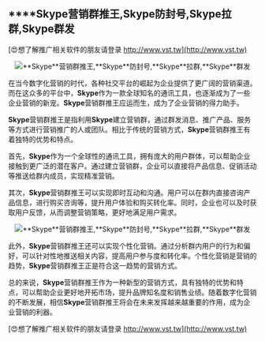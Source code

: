 ## ****Skype**营销群推王,**Skype**防封号,**Skype**拉群,**Skype**群发**

[😍想了解推广相关软件的朋友请登录 http://www.vst.tw](http://www.vst.tw)

 <center><img src="https://vst.tw/MP4/tuiguang/png/5.png" alt="**Skype**营销群推王,**Skype**防封号,**Skype**拉群,**Skype**群发"></center>

在当今数字化营销的时代，各种社交平台的崛起为企业提供了更广阔的营销渠道。而在这众多的平台中，**Skype**作为一款全球知名的通讯工具，也逐渐成为了一些企业营销的新宠。**Skype**营销群推王应运而生，成为了企业营销的得力助手。

**Skype**营销群推王是指利用**Skype**建立营销群，通过群发消息、推广产品、服务等方式进行营销推广的人或团队。相比于传统的营销方式，**Skype**营销群推王有着独特的优势和特点。

首先，**Skype**作为一个全球性的通讯工具，拥有庞大的用户群体，可以帮助企业接触到更广泛的潜在客户。通过建立营销群，企业可以直接将产品信息、促销活动等推送给群内成员，实现精准营销。

其次，**Skype**营销群推王可以实现即时互动和沟通。用户可以在群内直接咨询产品信息，进行购买咨询等，提升用户体验和购买转化率。同时，企业也可以及时获取用户反馈，从而调整营销策略，更好地满足用户需求。

 <center><img src="https://vst.tw/MP4/tuiguang/png/8.png" alt="**Skype**营销群推王,**Skype**防封号,**Skype**拉群,**Skype**群发"></center>

此外，**Skype**营销群推王还可以实现个性化营销。通过分析群内用户的行为和偏好，可以针对性地推送相关内容，提高用户参与度和转化率。个性化营销是营销的趋势，**Skype**营销群推王正是符合这一趋势的营销方式。

总的来说，**Skype**营销群推王作为一种新型的营销方式，具有独特的优势和特点，可以帮助企业更好地开拓市场，提升品牌知名度和销售业绩。随着数字化营销的不断发展，相信**Skype**营销群推王将会在未来发挥越来越重要的作用，成为企业营销的利器。

[😍想了解推广相关软件的朋友请登录 http://www.vst.tw](http://www.vst.tw)




